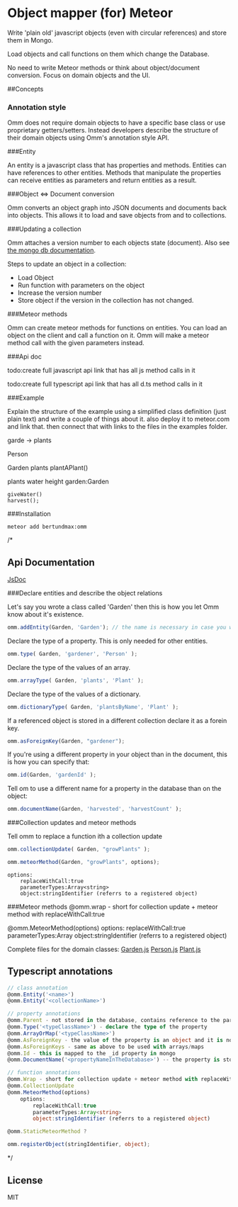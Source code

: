 # Object mapper (for) Meteor

Write 'plain old' javascript objects (even with circular references) and store them in Mongo.

Load objects and call functions on them which change the Database.

No need to write Meteor methods or think about object/document conversion. Focus on domain objects and the UI.

##Concepts

### Annotation style

Omm does not require domain objects to have a specific base class or use proprietary getters/setters. Instead developers
 describe the structure of their domain objects using Omm's annotation style API.

###Entity

An entity is a javascript class that has properties and methods. Entities can have references to other entities. Methods
that manipulate the properties can receive entities as parameters and return entities as a result.

###Object <=> Document conversion

Omm converts an object graph into JSON documents and documents back into objects. This allows it to load and save objects from and to collections.

###Updating a collection

Omm attaches a version number to each objects state (document). Also see [the mongo db documentation](http://docs.mongodb.org/manual/tutorial/update-if-current/).

Steps to update an object in a collection:

 -  Load Object
 -  Run function with parameters on the object
 -  Increase the version number
 -  Store object if the version in the collection has not changed.

###Meteor methods

Omm can create meteor methods for functions on entities. You can load an object on the client and call a function on it.
Omm will make a meteor method call with the given parameters instead.





###Api doc


todo:create full javascript api link that has all js method calls in it

todo:create full typescript api link that has all d.ts method calls in it


###Example

Explain the structure of the example using a simplified class definition (just plain text) and write a couple of things
about it. also deploy it to meteor.com and link that. then connect that with links to the files in the examples folder.

garde -> plants

Person

Garden
	plants
	plantAPlant()

plants
   water
   height
   garden:Garden

	giveWater()
	harvest();


###Installation

```
meteor add bertundmax:omm
```




/*
## Api Documentation

[JsDoc](https://bvanheukelom.github.io/omm/test_meteor_web/packages/omm/out/omm.html)

###Declare entities and describe the object relations

Let's say you wrote a class called 'Garden' then this is how you let Omm know about it's existence.

```js
omm.addEntity(Garden, 'Garden'); // the name is necessary in case you want to minify the code
```

Declare the type of a property. This is only needed for other entities.

```js
omm.type( Garden, 'gardener', 'Person' );
```

Declare the type of the values of an array.

```js
omm.arrayType( Garden, 'plants', 'Plant' );
```

Declare the type of the values of a dictionary.

```js
omm.dictionaryType( Garden, 'plantsByName', 'Plant' );
```

If a referenced object is stored in a different collection declare it as a forein key.

```js
omm.asForeignKey(Garden, "gardener");
```

If you're using a different property in your object than in the document, this is how you can specify that:

```js
omm.id(Garden, 'gardenId' );
```

Tell om to use a different name for a property in the database than on the object:

```js
omm.documentName(Garden, 'harvested', 'harvestCount' );
```

###Collection updates and meteor methods

Tell omm to replace a function ith a collection update
```js
omm.collectionUpdate( Garden, "growPlants" );
```

```js
omm.meteorMethod(Garden, "growPlants", options);
```

	options:
		replaceWithCall:true
		parameterTypes:Array<string>
		object:stringIdentifier (referrs to a registered object)


###Meteor methods
@omm.wrap - short for collection update + meteor method with replaceWithCall:true

@omm.MeteorMethod(options)
	options:
		replaceWithCall:true
		parameterTypes:Array<string>
		object:stringIdentifier (referrs to a registered object)


Complete files for the domain classes:
[Garden.js](example/Garden.js) [Person.js](example/Person.js) [Plant.js](example/Plant.js)



## Typescript annotations
```ts
// class annotation
@omm.Entity('<name>')
@omm.Entity('<collectionName>')

// property annotations
@omm.Parent - not stored in the database, contains reference to the parent object. This is only useful if the object is not a root object.
@omm.Type('<typeClassName>') - declare the type of the property
@omm.ArrayOrMap('<typeClassName>')
@omm.AsForeignKey - the value of the property is an object and it is not going to be stored as the object itself but as a string-key
@omm.AsForeignKeys - same as above to be used with arrays/maps
@omm.Id - this is mapped to the _id property in mongo
@omm.DocumentName('<propertyNameInTheDatabase>') -- the property is stored in the database with a different name

// function annotations
@omm.Wrap - short for collection update + meteor method with replaceWithCall:true
@omm.CollectionUpdate
@omm.MeteorMethod(options)
	options:
		replaceWithCall:true
		parameterTypes:Array<string>
		object:stringIdentifier (referrs to a registered object)

@omm.StaticMeteorMethod ?

omm.registerObject(stringIdentifier, object);
```
*/

## License

MIT



